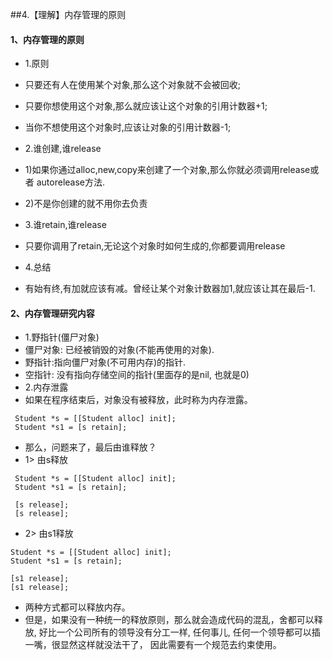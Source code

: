 ##4.【理解】内存管理的原则
#### 1、内存管理的原则
* 1.原则
 * 只要还有人在使用某个对象,那么这个对象就不会被回收;
 * 只要你想使用这个对象,那么就应该让这个对象的引用计数器+1;
 * 当你不想使用这个对象时,应该让对象的引用计数器-1;

* 2.谁创建,谁release
 * 1)如果你通过alloc,new,copy来创建了一个对象,那么你就必须调用release或者 autorelease方法.
 * 2)不是你创建的就不用你去负责

* 3.谁retain,谁release
 * 只要你调用了retain,无论这个对象时如何生成的,你都要调用release

* 4.总结
 * 有始有终,有加就应该有减。曾经让某个对象计数器加1,就应该让其在最后-1.

#### 2、内存管理研究内容
* 1.野指针(僵尸对象)
 * 僵尸对象: 已经被销毁的对象(不能再使用的对象).
 * 野指针:指向僵尸对象(不可用内存)的指针.
 * 空指针: 没有指向存储空间的指针(里面存的是nil, 也就是0)
* 2.内存泄露
 * 如果在程序结束后，对象没有被释放，此时称为内存泄露。

```
 Student *s = [[Student alloc] init];
 Student *s1 = [s retain];
 ```
* 那么，问题来了，最后由谁释放？
* 1> 由s释放
```
 Student *s = [[Student alloc] init];
 Student *s1 = [s retain];

 [s release];
 [s release];
 ```
 * 2> 由s1释放

 ```objc
 Student *s = [[Student alloc] init];
 Student *s1 = [s retain];

 [s1 release];
 [s1 release];

 ```
 * 两种方式都可以释放内存。
 * 但是，如果没有一种统一的释放原则，那么就会造成代码的混乱，舍都可以释放, 好比一个公司所有的领导没有分工一样, 任何事儿, 任何一个领导都可以插一嘴，很显然这样就没法干了， 因此需要有一个规范去约束使用。



